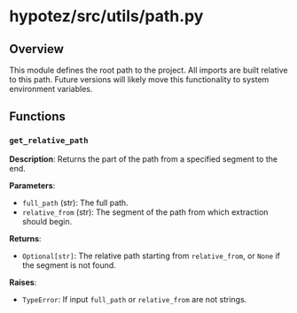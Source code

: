 # hypotez/src/utils/path.py

## Overview

This module defines the root path to the project. All imports are built relative to this path.  Future versions will likely move this functionality to system environment variables.

## Functions

### `get_relative_path`

**Description**: Returns the part of the path from a specified segment to the end.

**Parameters**:
- `full_path` (str): The full path.
- `relative_from` (str): The segment of the path from which extraction should begin.

**Returns**:
- `Optional[str]`: The relative path starting from `relative_from`, or `None` if the segment is not found.

**Raises**:
- `TypeError`: If input `full_path` or `relative_from` are not strings.